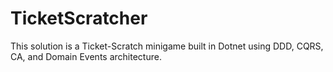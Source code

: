 # TicketScratcher
This solution is a Ticket-Scratch minigame built in Dotnet using DDD, CQRS, CA, and Domain Events architecture.
